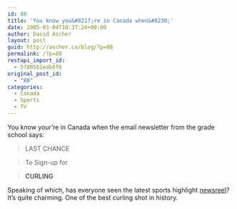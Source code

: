 ```yaml
---
id: 88
title: 'You know you&#8217;re in Canada when&#8230;'
date: 2005-03-04T10:37:24+00:00
author: David Ascher
layout: post
guid: http://ascher.ca/blog/?p=88
permalink: /?p=88
restapi_import_id:
  - 5780561eab8f6
original_post_id:
  - "88"
categories:
  - Canada
  - Sports
  - TV
---
```

You know your&#8217;re in Canada when the email newsletter from the grade school says:

> LAST CHANCE 

> To Sign-up for

> **CURLING** 

Speaking of which, has everyone seen the latest sports highlight [newsreel](http://www.npr.org/templates/story/story.php?storyId=4518397)? It&#8217;s quite charming. One of the best curling shot in history.